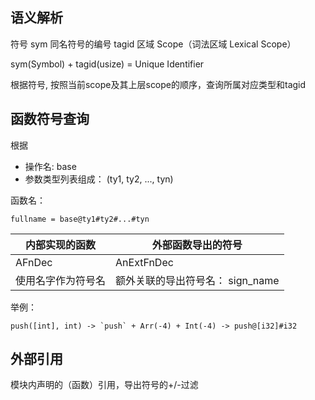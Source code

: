 
## 语义解析

符号 sym
同名符号的编号 tagid
区域 Scope（词法区域 Lexical Scope）

sym(Symbol) + tagid(usize) = Unique Identifier

根据符号, 按照当前scope及其上层scope的顺序，查询所属对应类型和tagid


## 函数符号查询

根据
+ 操作名: base
+ 参数类型列表组成： (ty1, ty2, ..., tyn)

函数名：

    fullname = base@ty1#ty2#...#tyn


| 内部实现的函数 | 外部函数导出的符号 |
|---|---|
| AFnDec | AnExtFnDec |
| 使用名字作为符号名 | 额外关联的导出符号名： sign_name |

举例：

```text
push([int], int) -> `push` + Arr(-4) + Int(-4) -> push@[i32]#i32
```

## 外部引用

 模块内声明的（函数）引用，导出符号的+/-过滤
